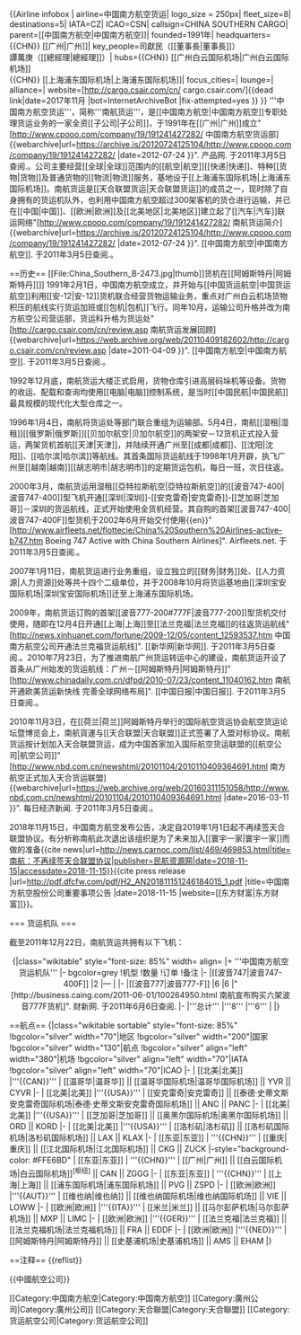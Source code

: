 {{Airline infobox |
airline=中国南方航空货运<!-- 注释出：|
logo         = China Southern logo.svg -->|
logo_size    = 250px|
fleet_size=8|
destinations=5|
IATA=CZ|
ICAO=CSN|
callsign=CHINA SOUTHERN CARGO|
parent=[[中国南方航空|中国南方航空]]|
founded=1991年|
headquarters={{CHN}} [[广州|广州]]|
key_people=司獻民（[[董事長|董事長]]） <br /> 譚萬庚（[[總經理|總經理]]）|
hubs={{CHN}} [[广州白云国际机场|广州白云国际机场]]<br />{{CHN}} [[上海浦东国际机场|上海浦东国际机场]]|
focus_cities=|
lounge=|
alliance=|
website=[http://cargo.csair.com/cn/ cargo.csair.com/]{{dead link|date=2017年11月 |bot=InternetArchiveBot |fix-attempted=yes }}
}}
'''中国南方航空货运'''，简称'''南航货运'''，是[[中国南方航空|中国南方航空]]专职处理货运业务的一家全资[[子公司|子公司]]，于1991年在[[广州|广州]]成立<ref>"[http://www.cpooo.com/company/19/191241427282/ 中国南方航空货运部] {{webarchive|url=https://archive.is/20120724125104/http://www.cpooo.com/company/19/191241427282/ |date=2012-07-24 }}". 产品网. 于2011年3月5日查阅.</ref>。公司主要经营[[全球|全球]]范围内的[[航空|航空]][[快递|快递]]、特种[[货物|货物]]及普通货物的[[物流|物流]]服务，基地设于[[上海浦东国际机场|上海浦东国际机场]]。南航货运是[[天合联盟货运|天合联盟货运]]的成员之一，现时除了自身拥有的货运机队外，也利用中国南方航空超过300架客机的货仓进行运输，并已在[[中国|中国]]、[[欧洲|欧洲]]及[[北美地区|北美地区]]建立起了[[汽车|汽车]]联运网络<ref>"[http://www.cpooo.com/company/19/191241427282/ 南航货运简介] {{webarchive|url=https://archive.is/20120724125104/http://www.cpooo.com/company/19/191241427282/ |date=2012-07-24 }}". [[中国南方航空|中国南方航空]]. 于2011年3月5日查阅.</ref>。

==历史==
[[File:China_Southern_B-2473.jpg|thumb]]货机在[[阿姆斯特丹|阿姆斯特丹]]]]
1991年2月1日，中国南方航空成立，并开始与[[中国货运航空|中国货运航空]]利用[[安-12|安-12]]货机联合经营货物运输业务，重点对广州白云机场货物积压的航线实行货运加班或[[包机|包机]]飞行。同年10月，运输公司升格并改为南方航空公司营运部，货运科升格为货运处<ref name=HI>"[http://cargo.csair.com/cn/review.asp 南航货运发展回顾] {{webarchive|url=https://web.archive.org/web/20110409182602/http://cargo.csair.com/cn/review.asp |date=2011-04-09 }}". [[中国南方航空|中国南方航空]]. 于2011年3月5日查阅.</ref>。

1992年12月底，南航货运大楼正式启用，货物仓库引进高层码垛机等设备。货物的收运、配载和查询均使用[[电脑|电脑]]控制系统，是当时[[中国民航|中国民航]]最具规模的现代化大型仓库之一<ref name=HI/>。

1996年1月4日，南航将货运处等部门联合重组为运输部。5月4日，南航[[湿租|湿租]][[俄罗斯|俄罗斯]][[贝加尔航空|贝加尔航空]]的两架安－12货机正式投入营运，两架货机首航[[天津|天津]]，并陆续开通广州至[[成都|成都]]、[[沈阳|沈阳]]、[[哈尔滨|哈尔滨]]等航线。其首条国际货运航线于1998年1月开辟，执飞广州至[[越南|越南]][[胡志明市|胡志明市]]的定期货运包机，每日一班，次日往返<ref name=HI/>。

2000年3月，南航货运用湿租[[亞特拉斯航空|亞特拉斯航空]]的[[波音747-400|波音747-400]]型飞机开通[[深圳|深圳]]-[[安克雷奇|安克雷奇]]-[[芝加哥|芝加哥]]－深圳的货运航线，正式开始使用全货机经营。其自购的首架[[波音747-400|波音747-400F]]型货机于2002年6月开始交付使用<ref>{{en}}"[http://www.airfleets.net/flottecie/China%20Southern%20Airlines-active-b747.htm Boeing 747 Active with China Southern Airlines]". Airfleets.net. 于2011年3月5日查阅.</ref>。

2007年1月11日，南航货运进行业务重组，设立独立的[[财务|财务]]处、[[人力资源|人力资源]]处等共十四个二级单位，并于2008年10月将货运基地由[[深圳宝安国际机场|深圳宝安国际机场]]迁至上海浦东国际机场<ref name=HI/>。

2009年，南航货运订购的首架[[波音777-200#777F|波音777-200]]型货机交付使用，随即在12月4日开通[[上海|上海]]至[[法兰克福|法兰克福]]的往返货运航线<ref>"[http://news.xinhuanet.com/fortune/2009-12/05/content_12593537.htm 中国南方航空公司开通法兰克福货运航线]". [[新华网|新华网]]. 于2011年3月5日查阅.</ref>。2010年7月23日，为了推进南航广州货运转运中心的建设，南航货运开设了首条从广州始发的货运航线：广州－[[阿姆斯特丹|阿姆斯特丹]]<ref>"[http://www.chinadaily.com.cn/dfpd/2010-07/23/content_11040162.htm 南航开通欧美货运新快线 完善全球网络布局]". [[中国日报|中国日报]]. 于2011年3月5日查阅.</ref>。

2010年11月3日，在[[荷兰|荷兰]]阿姆斯特丹举行的国际航空货运协会航空货运论坛暨博览会上，南航貨運与[[天合联盟|天合联盟]]正式签署了入盟对标协议。南航货运按计划加入天合联盟货运，成为中国首家加入国际航空货运联盟的[[航空公司|航空公司]]<ref>"[http://www.nbd.com.cn/newshtml/20101104/2010110409364691.html 南方航空正式加入天合货运联盟] {{webarchive|url=https://web.archive.org/web/20160311151058/http://www.nbd.com.cn/newshtml/20101104/2010110409364691.html |date=2016-03-11 }}". 每日经济新闻. 于2011年3月5日查阅.</ref>。

2018年11月15日，中国南方航空发布公告，决定自2019年1月1日起不再续签天合联盟协议。有分析称南航此次退出该组织是为了未来加入[[寰宇一家|寰宇一家]]而做的准备<ref>{{cite news|url=http://news.carnoc.com/list/469/469853.html|title=南航：不再续签天合联盟协议|publisher=民航资源网|date=2018-11-15|accessdate=2018-11-15}}</ref><ref>{{cite press release |url=http://pdf.dfcfw.com/pdf/H2_AN201811151246184015_1.pdf |title=中国南方航空股份公司重要事项公告 |date=2018-11-15 |website=[[东方财富|东方财富]]}}</ref>。

=== 货运机队 ===

截至2011年12月22日，南航货运共拥有以下飞机：
<center>
{|class="wikitable" style="font-size: 85%" width= align=
|+ '''中国南方航空货运机队'''
|- bgcolor=grey
!机型
!数量
!订单
!备注
|-
|[[波音747|波音747-400F]]
|2
|—
|
|-
|[[波音777|波音777-F]]
|6
|6
|<ref>"[http://business.caing.com/2011-06-01/100264950.html 南航宣布购买六架波音777F货机]". 财新网. 于2011年6月6日查阅.</ref>
|-
|'''总计'''
|'''8'''
|'''6'''
|
|}
</center>

==航点==
{|class="wikitable sortable" style="font-size: 85%" 
!bgcolor="silver" width="70"|地区
!bgcolor="silver" width="200"|国家
!bgcolor="silver" width="130"|航点
!bgcolor="silver" align="left" width="380"|机场
!bgcolor="silver" align="left" width="70"|IATA
!bgcolor="silver" align="left" width="70"|ICAO
|-
| [[北美|北美]]
|'''{{CAN}}'''
| [[温哥华|温哥华]] || [[温哥华国际机场|温哥华国际机场]] || YVR || CYVR 
|-
| [[北美|北美]]
|'''{{USA}}'''
| [[安克雷奇|安克雷奇]] || [[泰德·史蒂文斯安克雷奇国际机场|泰德·史蒂文斯安克雷奇国际机场]] || ANC || PANC 
|-
| [[北美|北美]]
|'''{{USA}}'''
| [[芝加哥|芝加哥]] || [[奥黑尔国际机场|奥黑尔国际机场]] || ORD || KORD 
|-
| [[北美|北美]]
|'''{{USA}}'''
| [[洛杉矶|洛杉矶]] || [[洛杉矶国际机场|洛杉矶国际机场]] || LAX || KLAX 
|-
| [[东亚|东亚]]
| '''{{CHN}}'''
| [[重庆|重庆]] || [[江北国际机场|江北国际机场]] || CKG || ZUCK 
|-style="background-color: #FFE6BD"
| [[东亚|东亚]]
| '''{{CHN}}'''
| [[广州|广州]] || [[白云国际机场|白云国际机场]]<sup>[枢纽]</sup> || CAN || ZGGG 
|-
| [[东亚|东亚]]
| '''{{CHN}}'''
| [[上海|上海]] || [[浦东国际机场|浦东国际机场]] || PVG || ZSPD 
|-
| [[欧洲|欧洲]]
|'''{{AUT}}'''
| [[维也纳|维也纳]] || [[维也纳国际机场|维也纳国际机场]] || VIE || LOWW 
|-
| [[欧洲|欧洲]]
|'''{{ITA}}'''
| [[米兰|米兰]] || [[马尔彭萨机场|马尔彭萨机场]] || MXP || LIMC
|-
| [[欧洲|欧洲]]
|'''{{GER}}'''
| [[法兰克福|法兰克福]] || [[法兰克福机场|法兰克福机场]] || FRA || EDDF 
|-
| [[欧洲|欧洲]]
|'''{{NED}}'''
| [[阿姆斯特丹|阿姆斯特丹]] || [[史基浦机场|史基浦机场]] || AMS || EHAM
|}

==注释==
{{reflist}}

{{中國航空公司}}

[[Category:中国南方航空|Category:中国南方航空]]
[[Category:廣州公司|Category:廣州公司]]
[[Category:天合聯盟|Category:天合聯盟]]
[[Category:货运航空公司|Category:货运航空公司]]